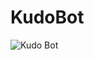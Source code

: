 # KudoBot
![Kudo Bot](https://user-images.githubusercontent.com/56367372/99176153-c24fe100-26d0-11eb-85e6-e7de35ab40b9.png)

